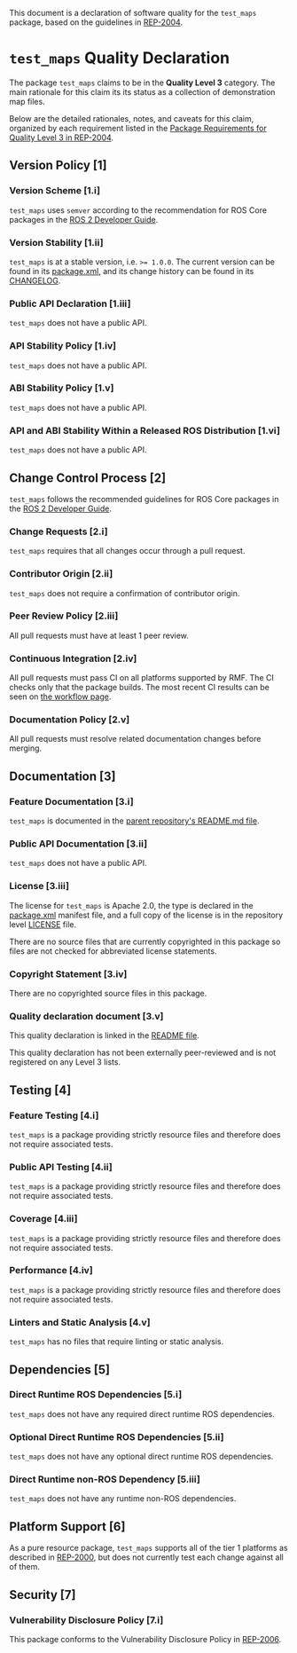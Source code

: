 This document is a declaration of software quality for the `test_maps` package, based on the guidelines in [REP-2004](https://www.ros.org/reps/rep-2004.html).

# `test_maps` Quality Declaration

The package `test_maps` claims to be in the **Quality Level 3** category.
The main rationale for this claim its its status as a collection of demonstration map files.

Below are the detailed rationales, notes, and caveats for this claim, organized by each requirement listed in the [Package Requirements for Quality Level 3 in REP-2004](https://www.ros.org/reps/rep-2004.html).

## Version Policy [1]

### Version Scheme [1.i]

`test_maps` uses `semver` according to the recommendation for ROS Core packages in the [ROS 2 Developer Guide](https://index.ros.org/doc/ros2/Contributing/Developer-Guide/#versioning).

### Version Stability [1.ii]

`test_maps` is at a stable version, i.e. `>= 1.0.0`.
The current version can be found in its [package.xml](package.xml), and its change history can be found in its [CHANGELOG](CHANGELOG.rst).

### Public API Declaration [1.iii]

`test_maps` does not have a public API.

### API Stability Policy [1.iv]

`test_maps` does not have a public API.

### ABI Stability Policy [1.v]

`test_maps` does not have a public API.

### API and ABI Stability Within a Released ROS Distribution [1.vi]

`test_maps` does not have a public API.

## Change Control Process [2]

`test_maps` follows the recommended guidelines for ROS Core packages in the [ROS 2 Developer Guide](https://index.ros.org/doc/ros2/Contributing/Developer-Guide/#package-requirements).

### Change Requests [2.i]

`test_maps` requires that all changes occur through a pull request.

### Contributor Origin [2.ii]

`test_maps` does not require a confirmation of contributor origin.

### Peer Review Policy [2.iii]

All pull requests must have at least 1 peer review.

### Continuous Integration [2.iv]

All pull requests must pass CI on all platforms supported by RMF.
The CI checks only that the package builds.
The most recent CI results can be seen on [the workflow page](https://github.com/osrf/traffic_editor/actions).

### Documentation Policy [2.v]

All pull requests must resolve related documentation changes before merging.

## Documentation [3]

### Feature Documentation [3.i]

`test_maps` is documented in the [parent repository's README.md file](https://github.com/osrf/traffic_editor/blob/master/README.md).

### Public API Documentation [3.ii]

`test_maps` does not have a public API.

### License [3.iii]

The license for `test_maps` is Apache 2.0, the type is declared in the [package.xml](package.xml) manifest file, and a full copy of the license is in the repository level [LICENSE](../LICENSE) file.

There are no source files that are currently copyrighted in this package so files are not checked for abbreviated license statements.

### Copyright Statement [3.iv]

There are no copyrighted source files in this package.

### Quality declaration document [3.v]

This quality declaration is linked in the [README file](README.md).

This quality declaration has not been externally peer-reviewed and is not registered on any Level 3 lists.

## Testing [4]

### Feature Testing [4.i]

`test_maps` is a package providing strictly resource files and therefore does not require associated tests.

### Public API Testing [4.ii]

`test_maps` is a package providing strictly resource files and therefore does not require associated tests.

### Coverage [4.iii]

`test_maps` is a package providing strictly resource files and therefore does not require associated tests.

### Performance [4.iv]

`test_maps` is a package providing strictly resource files and therefore does not require associated tests.

### Linters and Static Analysis [4.v]

`test_maps` has no files that require linting or static analysis.

## Dependencies [5]

### Direct Runtime ROS Dependencies [5.i]

`test_maps` does not have any required direct runtime ROS dependencies.

### Optional Direct Runtime ROS Dependencies [5.ii]

`test_maps` does not have any optional direct runtime ROS dependencies.

### Direct Runtime non-ROS Dependency [5.iii]

`test_maps` does not have any runtime non-ROS dependencies.

## Platform Support [6]

As a pure resource package, `test_maps` supports all of the tier 1 platforms as described in [REP-2000](https://www.ros.org/reps/rep-2000.html#support-tiers), but does not currently test each change against all of them.

## Security [7]

### Vulnerability Disclosure Policy [7.i]

This package conforms to the Vulnerability Disclosure Policy in [REP-2006](https://www.ros.org/reps/rep-2006.html).
